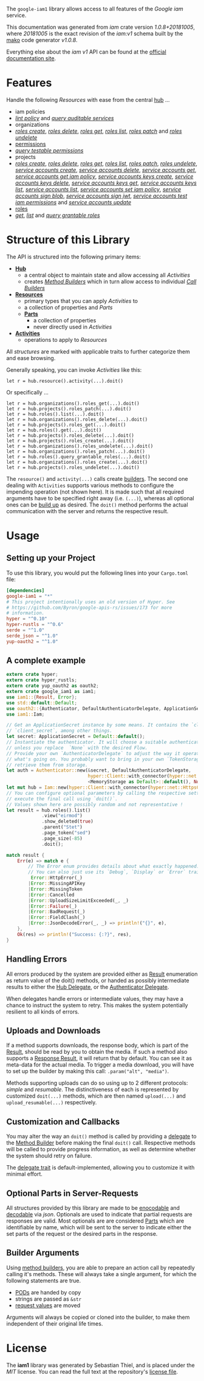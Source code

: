<!---
DO NOT EDIT !
This file was generated automatically from 'src/mako/api/README.md.mako'
DO NOT EDIT !
-->
The `google-iam1` library allows access to all features of the *Google iam* service.

This documentation was generated from *iam* crate version *1.0.8+20181005*, where *20181005* is the exact revision of the *iam:v1* schema built by the [mako](http://www.makotemplates.org/) code generator *v1.0.8*.

Everything else about the *iam* *v1* API can be found at the
[official documentation site](https://cloud.google.com/iam/).
# Features

Handle the following *Resources* with ease from the central [hub](https://docs.rs/google-iam1/1.0.8+20181005/google_iam1/struct.Iam.html) ... 

* iam policies
 * [*lint policy*](https://docs.rs/google-iam1/1.0.8+20181005/google_iam1/struct.IamPolicyLintPolicyCall.html) and [*query auditable services*](https://docs.rs/google-iam1/1.0.8+20181005/google_iam1/struct.IamPolicyQueryAuditableServiceCall.html)
* organizations
 * [*roles create*](https://docs.rs/google-iam1/1.0.8+20181005/google_iam1/struct.OrganizationRoleCreateCall.html), [*roles delete*](https://docs.rs/google-iam1/1.0.8+20181005/google_iam1/struct.OrganizationRoleDeleteCall.html), [*roles get*](https://docs.rs/google-iam1/1.0.8+20181005/google_iam1/struct.OrganizationRoleGetCall.html), [*roles list*](https://docs.rs/google-iam1/1.0.8+20181005/google_iam1/struct.OrganizationRoleListCall.html), [*roles patch*](https://docs.rs/google-iam1/1.0.8+20181005/google_iam1/struct.OrganizationRolePatchCall.html) and [*roles undelete*](https://docs.rs/google-iam1/1.0.8+20181005/google_iam1/struct.OrganizationRoleUndeleteCall.html)
* [permissions](https://docs.rs/google-iam1/1.0.8+20181005/google_iam1/struct.Permission.html)
 * [*query testable permissions*](https://docs.rs/google-iam1/1.0.8+20181005/google_iam1/struct.PermissionQueryTestablePermissionCall.html)
* projects
 * [*roles create*](https://docs.rs/google-iam1/1.0.8+20181005/google_iam1/struct.ProjectRoleCreateCall.html), [*roles delete*](https://docs.rs/google-iam1/1.0.8+20181005/google_iam1/struct.ProjectRoleDeleteCall.html), [*roles get*](https://docs.rs/google-iam1/1.0.8+20181005/google_iam1/struct.ProjectRoleGetCall.html), [*roles list*](https://docs.rs/google-iam1/1.0.8+20181005/google_iam1/struct.ProjectRoleListCall.html), [*roles patch*](https://docs.rs/google-iam1/1.0.8+20181005/google_iam1/struct.ProjectRolePatchCall.html), [*roles undelete*](https://docs.rs/google-iam1/1.0.8+20181005/google_iam1/struct.ProjectRoleUndeleteCall.html), [*service accounts create*](https://docs.rs/google-iam1/1.0.8+20181005/google_iam1/struct.ProjectServiceAccountCreateCall.html), [*service accounts delete*](https://docs.rs/google-iam1/1.0.8+20181005/google_iam1/struct.ProjectServiceAccountDeleteCall.html), [*service accounts get*](https://docs.rs/google-iam1/1.0.8+20181005/google_iam1/struct.ProjectServiceAccountGetCall.html), [*service accounts get iam policy*](https://docs.rs/google-iam1/1.0.8+20181005/google_iam1/struct.ProjectServiceAccountGetIamPolicyCall.html), [*service accounts keys create*](https://docs.rs/google-iam1/1.0.8+20181005/google_iam1/struct.ProjectServiceAccountKeyCreateCall.html), [*service accounts keys delete*](https://docs.rs/google-iam1/1.0.8+20181005/google_iam1/struct.ProjectServiceAccountKeyDeleteCall.html), [*service accounts keys get*](https://docs.rs/google-iam1/1.0.8+20181005/google_iam1/struct.ProjectServiceAccountKeyGetCall.html), [*service accounts keys list*](https://docs.rs/google-iam1/1.0.8+20181005/google_iam1/struct.ProjectServiceAccountKeyListCall.html), [*service accounts list*](https://docs.rs/google-iam1/1.0.8+20181005/google_iam1/struct.ProjectServiceAccountListCall.html), [*service accounts set iam policy*](https://docs.rs/google-iam1/1.0.8+20181005/google_iam1/struct.ProjectServiceAccountSetIamPolicyCall.html), [*service accounts sign blob*](https://docs.rs/google-iam1/1.0.8+20181005/google_iam1/struct.ProjectServiceAccountSignBlobCall.html), [*service accounts sign jwt*](https://docs.rs/google-iam1/1.0.8+20181005/google_iam1/struct.ProjectServiceAccountSignJwtCall.html), [*service accounts test iam permissions*](https://docs.rs/google-iam1/1.0.8+20181005/google_iam1/struct.ProjectServiceAccountTestIamPermissionCall.html) and [*service accounts update*](https://docs.rs/google-iam1/1.0.8+20181005/google_iam1/struct.ProjectServiceAccountUpdateCall.html)
* [roles](https://docs.rs/google-iam1/1.0.8+20181005/google_iam1/struct.Role.html)
 * [*get*](https://docs.rs/google-iam1/1.0.8+20181005/google_iam1/struct.RoleGetCall.html), [*list*](https://docs.rs/google-iam1/1.0.8+20181005/google_iam1/struct.RoleListCall.html) and [*query grantable roles*](https://docs.rs/google-iam1/1.0.8+20181005/google_iam1/struct.RoleQueryGrantableRoleCall.html)




# Structure of this Library

The API is structured into the following primary items:

* **[Hub](https://docs.rs/google-iam1/1.0.8+20181005/google_iam1/struct.Iam.html)**
    * a central object to maintain state and allow accessing all *Activities*
    * creates [*Method Builders*](https://docs.rs/google-iam1/1.0.8+20181005/google_iam1/trait.MethodsBuilder.html) which in turn
      allow access to individual [*Call Builders*](https://docs.rs/google-iam1/1.0.8+20181005/google_iam1/trait.CallBuilder.html)
* **[Resources](https://docs.rs/google-iam1/1.0.8+20181005/google_iam1/trait.Resource.html)**
    * primary types that you can apply *Activities* to
    * a collection of properties and *Parts*
    * **[Parts](https://docs.rs/google-iam1/1.0.8+20181005/google_iam1/trait.Part.html)**
        * a collection of properties
        * never directly used in *Activities*
* **[Activities](https://docs.rs/google-iam1/1.0.8+20181005/google_iam1/trait.CallBuilder.html)**
    * operations to apply to *Resources*

All *structures* are marked with applicable traits to further categorize them and ease browsing.

Generally speaking, you can invoke *Activities* like this:

```Rust,ignore
let r = hub.resource().activity(...).doit()
```

Or specifically ...

```ignore
let r = hub.organizations().roles_get(...).doit()
let r = hub.projects().roles_patch(...).doit()
let r = hub.roles().list(...).doit()
let r = hub.organizations().roles_delete(...).doit()
let r = hub.projects().roles_get(...).doit()
let r = hub.roles().get(...).doit()
let r = hub.projects().roles_delete(...).doit()
let r = hub.projects().roles_create(...).doit()
let r = hub.organizations().roles_undelete(...).doit()
let r = hub.organizations().roles_patch(...).doit()
let r = hub.roles().query_grantable_roles(...).doit()
let r = hub.organizations().roles_create(...).doit()
let r = hub.projects().roles_undelete(...).doit()
```

The `resource()` and `activity(...)` calls create [builders][builder-pattern]. The second one dealing with `Activities` 
supports various methods to configure the impending operation (not shown here). It is made such that all required arguments have to be 
specified right away (i.e. `(...)`), whereas all optional ones can be [build up][builder-pattern] as desired.
The `doit()` method performs the actual communication with the server and returns the respective result.

# Usage

## Setting up your Project

To use this library, you would put the following lines into your `Cargo.toml` file:

```toml
[dependencies]
google-iam1 = "*"
# This project intentionally uses an old version of Hyper. See
# https://github.com/Byron/google-apis-rs/issues/173 for more
# information.
hyper = "^0.10"
hyper-rustls = "^0.6"
serde = "^1.0"
serde_json = "^1.0"
yup-oauth2 = "^1.0"
```

## A complete example

```Rust
extern crate hyper;
extern crate hyper_rustls;
extern crate yup_oauth2 as oauth2;
extern crate google_iam1 as iam1;
use iam1::{Result, Error};
use std::default::Default;
use oauth2::{Authenticator, DefaultAuthenticatorDelegate, ApplicationSecret, MemoryStorage};
use iam1::Iam;

// Get an ApplicationSecret instance by some means. It contains the `client_id` and 
// `client_secret`, among other things.
let secret: ApplicationSecret = Default::default();
// Instantiate the authenticator. It will choose a suitable authentication flow for you, 
// unless you replace  `None` with the desired Flow.
// Provide your own `AuthenticatorDelegate` to adjust the way it operates and get feedback about 
// what's going on. You probably want to bring in your own `TokenStorage` to persist tokens and
// retrieve them from storage.
let auth = Authenticator::new(&secret, DefaultAuthenticatorDelegate,
                              hyper::Client::with_connector(hyper::net::HttpsConnector::new(hyper_rustls::TlsClient::new())),
                              <MemoryStorage as Default>::default(), None);
let mut hub = Iam::new(hyper::Client::with_connector(hyper::net::HttpsConnector::new(hyper_rustls::TlsClient::new())), auth);
// You can configure optional parameters by calling the respective setters at will, and
// execute the final call using `doit()`.
// Values shown here are possibly random and not representative !
let result = hub.roles().list()
             .view("eirmod")
             .show_deleted(true)
             .parent("Stet")
             .page_token("sed")
             .page_size(-85)
             .doit();

match result {
    Err(e) => match e {
        // The Error enum provides details about what exactly happened.
        // You can also just use its `Debug`, `Display` or `Error` traits
         Error::HttpError(_)
        |Error::MissingAPIKey
        |Error::MissingToken
        |Error::Cancelled
        |Error::UploadSizeLimitExceeded(_, _)
        |Error::Failure(_)
        |Error::BadRequest(_)
        |Error::FieldClash(_)
        |Error::JsonDecodeError(_, _) => println!("{}", e),
    },
    Ok(res) => println!("Success: {:?}", res),
}

```
## Handling Errors

All errors produced by the system are provided either as [Result](https://docs.rs/google-iam1/1.0.8+20181005/google_iam1/enum.Result.html) enumeration as return value of 
the doit() methods, or handed as possibly intermediate results to either the 
[Hub Delegate](https://docs.rs/google-iam1/1.0.8+20181005/google_iam1/trait.Delegate.html), or the [Authenticator Delegate](https://docs.rs/yup-oauth2/*/yup_oauth2/trait.AuthenticatorDelegate.html).

When delegates handle errors or intermediate values, they may have a chance to instruct the system to retry. This 
makes the system potentially resilient to all kinds of errors.

## Uploads and Downloads
If a method supports downloads, the response body, which is part of the [Result](https://docs.rs/google-iam1/1.0.8+20181005/google_iam1/enum.Result.html), should be
read by you to obtain the media.
If such a method also supports a [Response Result](https://docs.rs/google-iam1/1.0.8+20181005/google_iam1/trait.ResponseResult.html), it will return that by default.
You can see it as meta-data for the actual media. To trigger a media download, you will have to set up the builder by making
this call: `.param("alt", "media")`.

Methods supporting uploads can do so using up to 2 different protocols: 
*simple* and *resumable*. The distinctiveness of each is represented by customized 
`doit(...)` methods, which are then named `upload(...)` and `upload_resumable(...)` respectively.

## Customization and Callbacks

You may alter the way an `doit()` method is called by providing a [delegate](https://docs.rs/google-iam1/1.0.8+20181005/google_iam1/trait.Delegate.html) to the 
[Method Builder](https://docs.rs/google-iam1/1.0.8+20181005/google_iam1/trait.CallBuilder.html) before making the final `doit()` call. 
Respective methods will be called to provide progress information, as well as determine whether the system should 
retry on failure.

The [delegate trait](https://docs.rs/google-iam1/1.0.8+20181005/google_iam1/trait.Delegate.html) is default-implemented, allowing you to customize it with minimal effort.

## Optional Parts in Server-Requests

All structures provided by this library are made to be [enocodable](https://docs.rs/google-iam1/1.0.8+20181005/google_iam1/trait.RequestValue.html) and 
[decodable](https://docs.rs/google-iam1/1.0.8+20181005/google_iam1/trait.ResponseResult.html) via *json*. Optionals are used to indicate that partial requests are responses 
are valid.
Most optionals are are considered [Parts](https://docs.rs/google-iam1/1.0.8+20181005/google_iam1/trait.Part.html) which are identifiable by name, which will be sent to 
the server to indicate either the set parts of the request or the desired parts in the response.

## Builder Arguments

Using [method builders](https://docs.rs/google-iam1/1.0.8+20181005/google_iam1/trait.CallBuilder.html), you are able to prepare an action call by repeatedly calling it's methods.
These will always take a single argument, for which the following statements are true.

* [PODs][wiki-pod] are handed by copy
* strings are passed as `&str`
* [request values](https://docs.rs/google-iam1/1.0.8+20181005/google_iam1/trait.RequestValue.html) are moved

Arguments will always be copied or cloned into the builder, to make them independent of their original life times.

[wiki-pod]: http://en.wikipedia.org/wiki/Plain_old_data_structure
[builder-pattern]: http://en.wikipedia.org/wiki/Builder_pattern
[google-go-api]: https://github.com/google/google-api-go-client

# License
The **iam1** library was generated by Sebastian Thiel, and is placed 
under the *MIT* license.
You can read the full text at the repository's [license file][repo-license].

[repo-license]: https://github.com/Byron/google-apis-rsblob/master/LICENSE.md
